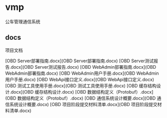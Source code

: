 # vmp
公车管理通信系统

## docs
项目文档

[OBD Server部署指南.docx](OBD Server部署指南.docx)
[OBD Server测试报告.docx](OBD Server测试报告.docx)
[OBD WebAdmin部署指南.docx](OBD WebAdmin部署指南.docx)
[OBD WebAdmin用户手册.docx](OBD WebAdmin用户手册.docx)
[OBD WebApi接口定义.docx](OBD WebApi接口定义.docx)
[OBD 测试工具使用手册.docx](OBD 测试工具使用手册.docx)
[OBD 缓存结构设计.docx](OBD 缓存结构设计.docx)
[OBD 数据结构定义（Protobuf）.docx](OBD 数据结构定义（Protobuf）.docx)
[OBD 通信系统设计概要.docx](OBD 通信系统设计概要.docx)
[OBD 项目阶段提交材料清单.docx](OBD 项目阶段提交材料清单.docx)